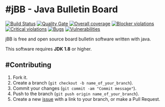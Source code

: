 #jBB - Java Bulletin Board
=================================
[![Build Status](http://vps289371.ovh.net:8000/buildStatus/icon?job=jBB%200.6.0-user-locking-SNAPSHOT%20Build)](http://vps289371.ovh.net:8000/job/jBB%200.6.0-user-locking-SNAPSHOT%20Build/) 
[![Quality Gate](http://vps289371.ovh.net:9000/api/badges/gate?key=org.jbb:jbb-parent:0.6.0-user-locking-SNAPSHOT)](http://vps289371.ovh.net:9000/overview?id=org.jbb%3Ajbb-parent%3A0.6.0-user-locking-SNAPSHOT)
[![Overall coverage](http://vps289371.ovh.net:9000/api/badges/measure?key=org.jbb:jbb-parent:0.6.0-user-locking-SNAPSHOT&metric=overall_coverage&blinking=true)](http://vps289371.ovh.net:9000/overview?id=org.jbb%3Ajbb-parent%3A0.6.0-user-locking-SNAPSHOT)
[![Blocker violations](http://vps289371.ovh.net:9000/api/badges/measure?key=org.jbb:jbb-parent:0.6.0-user-locking-SNAPSHOT&metric=blocker_violations&blinking=true)](http://vps289371.ovh.net:9000/overview?id=org.jbb%3Ajbb-parent%3A0.6.0-user-locking-SNAPSHOT)
[![Critical violations](http://vps289371.ovh.net:9000/api/badges/measure?key=org.jbb:jbb-parent:0.6.0-user-locking-SNAPSHOT&metric=critical_violations&blinking=true)](http://vps289371.ovh.net:9000/overview?id=org.jbb%3Ajbb-parent%3A0.6.0-user-locking-SNAPSHOT)
[![Bugs](http://vps289371.ovh.net:9000/api/badges/measure?key=org.jbb:jbb-parent:0.6.0-user-locking-SNAPSHOT&metric=bugs&blinking=true)](http://vps289371.ovh.net:9000/overview?id=org.jbb%3Ajbb-parent%3A0.6.0-user-locking-SNAPSHOT)
[![Vulnerabilities](http://vps289371.ovh.net:9000/api/badges/measure?key=org.jbb:jbb-parent:0.6.0-user-locking-SNAPSHOT&metric=vulnerabilities&blinking=true)](http://vps289371.ovh.net:9000/overview?id=org.jbb%3Ajbb-parent%3A0.6.0-user-locking-SNAPSHOT)


jBB is free and open source board bulletin software written with java.


This software requires **JDK 1.8** or higher.

#Contributing
------------

1. Fork it.
2. Create a branch (`git checkout -b name_of_your_branch`).
3. Commit your changes (`git commit -am "Commit message"`).
4. Push to the branch (`git push origin name_of_your_branch`).
5. Create a new [issue](https://github.com/jbb-project/jbb/issues/new) with a link to your branch, or make a Pull Request.
